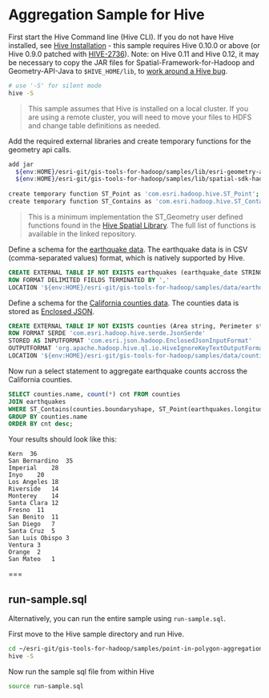 # Aggregation Sample for Hive

First start the Hive Command line (Hive CLI).  If you do not have Hive installed, see [Hive Installation](https://cwiki.apache.org/confluence/display/Hive/GettingStarted#GettingStarted-InstallationandConfiguration) - this sample requires Hive 0.10.0 or above (or Hive 0.9.0 patched with [HIVE-2736](https://issues.apache.org/jira/browse/HIVE-2736)).  Note: on Hive 0.11 and Hive 0.12, it may be necessary to copy the JAR files for Spatial-Framework-for-Hadoop and Geometry-API-Java to `$HIVE_HOME/lib`, to [work around a Hive bug](https://github.com/Esri/gis-tools-for-hadoop/issues/9).

```bash
# use '-S' for silent mode
hive -S
```

> This sample assumes that Hive is installed on a local cluster.  If you are using a remote cluster, you will need to move your files to HDFS and change table definitions as needed.

Add the required external libraries and create temporary functions for the geometry api calls.
```bash
add jar
  ${env:HOME}/esri-git/gis-tools-for-hadoop/samples/lib/esri-geometry-api.jar
  ${env:HOME}/esri-git/gis-tools-for-hadoop/samples/lib/spatial-sdk-hadoop.jar
  
create temporary function ST_Point as 'com.esri.hadoop.hive.ST_Point';
create temporary function ST_Contains as 'com.esri.hadoop.hive.ST_Contains';
```

> This is a minimum implementation the ST_Geometry user defined functions found in the [Hive Spatial Library](https://github.com/Esri/spatial-framework-for-hadoop/wiki/Hive-Spatial).  The full list of functions is available in the linked repository.

Define a schema for the [earthquake data](https://github.com/Esri/gis-tools-for-hadoop/tree/master/samples/data/earthquake-data).  The earthquake data is in CSV (comma-separated values) format, which is natively supported by Hive.

```sql
CREATE EXTERNAL TABLE IF NOT EXISTS earthquakes (earthquake_date STRING, latitude DOUBLE, longitude DOUBLE, magnitude DOUBLE)
ROW FORMAT DELIMITED FIELDS TERMINATED BY ','
LOCATION '${env:HOME}/esri-git/gis-tools-for-hadoop/samples/data/earthquake-data';
```

Define a schema for the [California counties data](https://github.com/Esri/gis-tools-for-hadoop/tree/master/samples/data/counties-data).  The counties data is stored as [Enclosed JSON](https://github.com/Esri/spatial-framework-for-hadoop/wiki/JSON-Formats).  

```sql
CREATE EXTERNAL TABLE IF NOT EXISTS counties (Area string, Perimeter string, State string, County string, Name string, BoundaryShape binary)                                         
ROW FORMAT SERDE 'com.esri.hadoop.hive.serde.JsonSerde'              
STORED AS INPUTFORMAT 'com.esri.json.hadoop.EnclosedJsonInputFormat'
OUTPUTFORMAT 'org.apache.hadoop.hive.ql.io.HiveIgnoreKeyTextOutputFormat'
LOCATION '${env:HOME}/esri-git/gis-tools-for-hadoop/samples/data/counties-data'; 
```

Now run a select statement to aggregate earthquake counts accross the California counties.

```sql
SELECT counties.name, count(*) cnt FROM counties
JOIN earthquakes
WHERE ST_Contains(counties.boundaryshape, ST_Point(earthquakes.longitude, earthquakes.latitude))
GROUP BY counties.name
ORDER BY cnt desc;
```

Your results should look like this:

```
Kern  36
San Bernardino	35
Imperial	28
Inyo	20
Los Angeles	18
Riverside	14
Monterey	14
Santa Clara	12
Fresno	11
San Benito	11
San Diego	7
Santa Cruz	5
San Luis Obispo	3
Ventura	3
Orange	2
San Mateo	1
```

===

## run-sample.sql

Alternatively, you can run the entire sample using `run-sample.sql`.

First move to the Hive sample directory and run Hive.

```bash
cd ~/esri-git/gis-tools-for-hadoop/samples/point-in-polygon-aggregation-hive/cmd
hive -S
```

Now run the sample sql file from within Hive

```bash
source run-sample.sql
```

